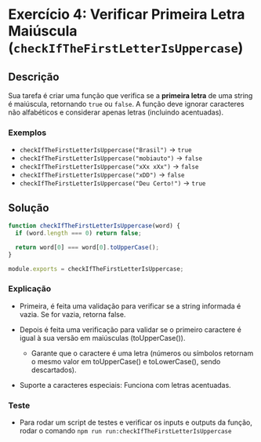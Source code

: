 # Exercício 4: Verificar Primeira Letra Maiúscula (`checkIfTheFirstLetterIsUppercase`)

## Descrição

Sua tarefa é criar uma função que verifica se a **primeira letra** de uma string é maiúscula, retornando `true` ou `false`. A função deve ignorar caracteres não alfabéticos e considerar apenas letras (incluindo acentuadas).

### Exemplos

- `checkIfTheFirstLetterIsUppercase("Brasil")` → `true`
- `checkIfTheFirstLetterIsUppercase("mobiauto")` → `false`
- `checkIfTheFirstLetterIsUppercase("xXx xXx")` → `false`
- `checkIfTheFirstLetterIsUppercase("xDD")` → `false`
- `checkIfTheFirstLetterIsUppercase("Deu Certo!")` → `true`

## Solução

```javascript
function checkIfTheFirstLetterIsUppercase(word) {
  if (word.length === 0) return false;

  return word[0] === word[0].toUpperCase();
}

module.exports = checkIfTheFirstLetterIsUppercase;
```

### Explicação

- Primeira, é feita uma validação para verificar se a string informada é vazia. Se for vazia, retorna false.

- Depois é feita uma verificação para validar se o primeiro caractere é igual à sua versão em maiúsculas (toUpperCase()).

  - Garante que o caractere é uma letra (números ou símbolos retornam o mesmo valor em toUpperCase() e toLowerCase(), sendo descartados).

- Suporte a caracteres especiais: Funciona com letras acentuadas.

### Teste

- Para rodar um script de testes e verificar os inputs e outputs da função, rodar o comando `npm run run:checkIfTheFirstLetterIsUppercase`
